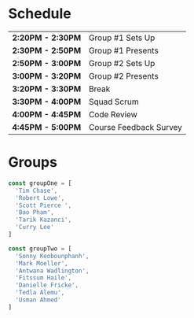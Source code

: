 # Schedule 

| | |
|-|-|
| **2:20PM - 2:30PM** | Group #1 Sets Up |
| **2:30PM - 2:50PM** | Group #1 Presents |
| **2:50PM - 3:00PM** | Group #2 Sets Up |
| **3:00PM - 3:20PM** | Group #2 Presents |
| **3:20PM - 3:30PM** | Break |
| **3:30PM - 4:00PM** | Squad Scrum |
| **4:00PM - 4:45PM** | Code Review |
| **4:45PM - 5:00PM** | Course Feedback Survey |

# Groups

```js
const groupOne = [ 
  'Tim Chase',
  'Robert Lowe',
  'Scott Pierce ',
  'Bao Pham',
  'Tarik Kazanci',
  'Curry Lee' 
] 

const groupTwo = [ 
  'Sonny Keobounphanh',
  'Mark Moeller',
  'Antwana Wadlington',
  'Fitssum Haile',
  'Danielle Fricke',
  'Tedla Alemu',
  'Usman Ahmed' 
]
```
